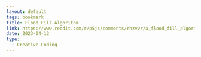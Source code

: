 ```yaml
---
layout: default
tags: bookmark
title: Flood Fill Algorithm
link: https://www.reddit.com/r/p5js/comments/rhzvvr/a_flood_fill_algorithm_i_couldnt_find_any_for_p5/
date: 2023-04-12
type:
  - Creative Coding
---
```

